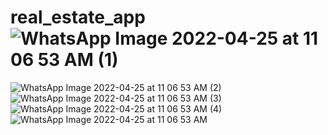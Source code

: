 # real_estate_app![WhatsApp Image 2022-04-25 at 11 06 53 AM (1)](https://user-images.githubusercontent.com/33758561/165313327-1380aa82-fcb1-49e0-9643-d6cca6c38820.jpeg)
![WhatsApp Image 2022-04-25 at 11 06 53 AM (2)](https://user-images.githubusercontent.com/33758561/165313335-0229ebac-0a89-41fc-bf1c-db99284fd165.jpeg)
![WhatsApp Image 2022-04-25 at 11 06 53 AM (3)](https://user-images.githubusercontent.com/33758561/165313339-f7d2c459-983a-4cb0-b044-bfc838ead155.jpeg)
![WhatsApp Image 2022-04-25 at 11 06 53 AM (4)](https://user-images.githubusercontent.com/33758561/165313342-ddaa5fac-7847-4744-afed-dbd58b20affe.jpeg)
![WhatsApp Image 2022-04-25 at 11 06 53 AM](https://user-images.githubusercontent.com/33758561/165313348-732fa417-50a1-4cac-acdc-042d38cd9c05.jpeg)
